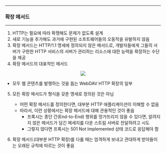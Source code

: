 -----
### 확장 메서드
-----
1. HTTP는 필요에 따라 확쟁해도 문제가 없도록 설계
2. 새로 기능을 추가해도 과거에 구현된 소프트웨어들의 오동작을 유발하지 않음
3. 확장 메서드는 HTTP/1.1 명세에 정의되지 않은 메서드로, 개발자들에게 그들의 서버가 구현한 HTTP 서비스의 서버가 관리하는 리소스에 대한 능력을 확장하는 수단을 제공
4. 확장 메서드의 대표적인 메서드
<div align="center">
<img src="https://github.com/user-attachments/assets/063e8357-6456-4456-a84b-e3c41f28d073">
</div>

   - 모두 웹 콘텐츠를 발행하는 것을 돕는 WebDAV HTTP 확장의 일부

5. 모든 확장 메서드가 형식을 갖춘 명세로 정의된 것은 아님
   - 어떤 확장 메서드를 정의한다면, 대부분 HTTP 애플리케이션이 이해할 수 없음
   - 따라서, 이런 상황에서는 확장 메서드에 대해 관용적인 것이 좋음
     + 프록시는 종단 간(End-to-End) 행위를 망가뜨리지 않을 수 있다면, 알려지지 않은 메서드가 담긴 메세지를 다운 스트림 서버로 전달하려고 시도
     + 그렇지 않다면 프록시는 501 Not Implemented 상태 코드로 응답해야 함

6. 확장 메서드(대부분 HTTP 확장)를 다룰 때는 엄격하게 보내고 관대하게 받아들이는 오래된 규칙에 따르는 것이 좋음
